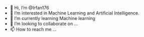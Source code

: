 - 👋 Hi, I’m @Irfan176
- 👀 I’m interested in Machine Learning and Artificial Intelligence.
- 🌱 I’m currently learning Machine learning 
- 💞️ I’m looking to collaborate on ...
- 📫 How to reach me ...

<!---
Irfan176/Irfan176 is a ✨ special ✨ repository because its `README.md` (this file) appears on your GitHub profile.
You can click the Preview link to take a look at your changes.
--->
